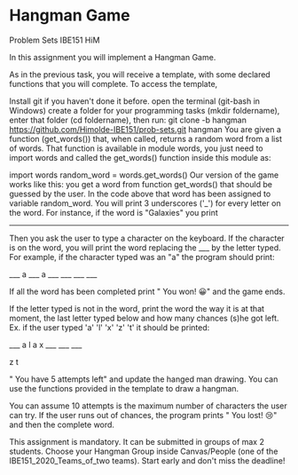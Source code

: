 # Hangman Game
Problem Sets IBE151 HiM

In this assignment you will implement a Hangman Game.

As in the previous task, you will receive a template, with some declared functions that you will complete.
To access the template,

Install git if you haven't done it before.
open the terminal (git-bash in Windows)
create a folder for your programming tasks (mkdir foldername),
enter that folder (cd foldername), then run:
git clone -b hangman https://github.com/Himolde-IBE151/prob-sets.git hangman
You are given a function (get_words()) that, when called, returns a random word from a list of words. That function is available in module words, you just need to import words and called the get_words() function inside this module as:

import words
random_word = words.get_words()
Our version of the game works like this: you get a word from function get_words() that should be guessed by the user. In the code above that word has been assigned to variable random_word. You will print 3 underscores ('_')  for every letter on the word. For instance, if the word is "Galaxies" you print

___ ___ ___ ___ ___ ___ ___ ___

Then you ask the user to type a character on the keyboard. If the character  is on the word, you will print the word replacing the ___ by the letter typed. For example, if the character typed was an "a" the program should print:

___  a  ___  a  ___ ___ ___ ___

If all the word has been completed print " You won! 😀" and the game ends.

If the letter typed is not in the word, print the word the way it is at that moment, the last letter typed below and how many chances (s)he got left. Ex. if the user typed 'a' 'l' 'x' 'z'  't' it should be printed:

___  a   l  a  x  ___ ___ ___

z t 

" You have 5 attempts left"
and update the hanged man drawing. You can use the functions provided in the template to draw a hangman. 

You can assume 10 attempts is the maximum number of characters the user can try. If the user runs out of chances, the program prints " You lost! 😢" and then the complete word.

This assignment is mandatory.  It can be submitted in groups of max 2 students. Choose your Hangman Group inside Canvas/People (one of the IBE151_2020_Teams_of_two teams).  Start early and don't miss the deadline!


